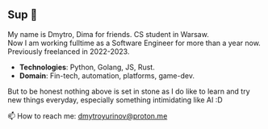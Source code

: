 ## Sup 👋

My name is Dmytro, Dima for friends. CS student in Warsaw.                                    
Now I am working fulltime as a Software Engineer for more than a year now.                   
Previously freelanced in 2022-2023. 

- **Technologies**: Python, Golang, JS, Rust.
- **Domain**: Fin-tech, automation, platforms, game-dev.

But to be honest nothing above is set in stone as I do like to learn and try new things everyday, especially something intimidating like AI :D


📫 How to reach me: dmytroyurinov@proton.me

